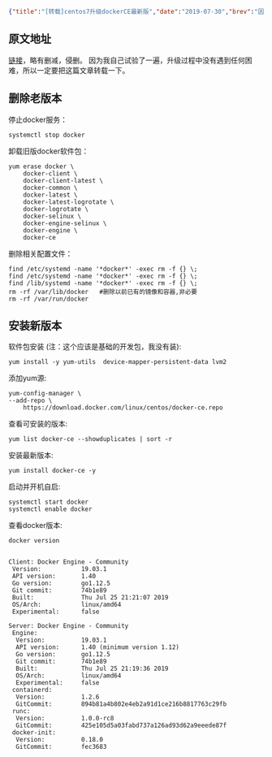```json lw-blog-meta
{"title":"[转载]centos7升级dockerCE最新版","date":"2019-07-30","brev":"因为腾讯云默认提供的centos系统上的docker非常老(1.13.1)，部署的时候发现 docker service logs 是只有新版本才有的功能。所以必须重装一个新版的docker。","tags":["Docker"]}
```



## 原文地址

[链接](https://www.cnblogs.com/wdliu/p/10194332.html)，略有删减，侵删。
因为我自己试验了一遍，升级过程中没有遇到任何困难，所以一定要把这篇文章转载一下。

## 删除老版本

停止docker服务：

```shell
systemctl stop docker
```

卸载旧版docker软件包：

```shell
yum erase docker \
    docker-client \
    docker-client-latest \
    docker-common \
    docker-latest \
    docker-latest-logrotate \
    docker-logrotate \
    docker-selinux \
    docker-engine-selinux \
    docker-engine \
    docker-ce
```

删除相关配置文件：

```shell
find /etc/systemd -name '*docker*' -exec rm -f {} \;
find /etc/systemd -name '*docker*' -exec rm -f {} \;
find /lib/systemd -name '*docker*' -exec rm -f {} \;
rm -rf /var/lib/docker   #删除以前已有的镜像和容器,非必要
rm -rf /var/run/docker  
```

## 安装新版本

软件包安装 (注：这个应该是基础的开发包，我没有装):

```shell
yum install -y yum-utils  device-mapper-persistent-data lvm2
```

添加yum源:

```shell
yum-config-manager \
--add-repo \
    https://download.docker.com/linux/centos/docker-ce.repo
```

查看可安装的版本:

```shell
yum list docker-ce --showduplicates | sort -r
```

安装最新版本:

```shell
yum install docker-ce -y
```

启动并开机自启:

```shell
systemctl start docker
systemctl enable docker
```

查看docker版本:

```shell
docker version 


Client: Docker Engine - Community
 Version:           19.03.1
 API version:       1.40
 Go version:        go1.12.5
 Git commit:        74b1e89
 Built:             Thu Jul 25 21:21:07 2019
 OS/Arch:           linux/amd64
 Experimental:      false

Server: Docker Engine - Community
 Engine:
  Version:          19.03.1
  API version:      1.40 (minimum version 1.12)
  Go version:       go1.12.5
  Git commit:       74b1e89
  Built:            Thu Jul 25 21:19:36 2019
  OS/Arch:          linux/amd64
  Experimental:     false
 containerd:
  Version:          1.2.6
  GitCommit:        894b81a4b802e4eb2a91d1ce216b8817763c29fb
 runc:
  Version:          1.0.0-rc8
  GitCommit:        425e105d5a03fabd737a126ad93d62a9eeede87f
 docker-init:
  Version:          0.18.0
  GitCommit:        fec3683
```
